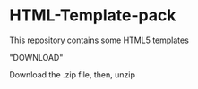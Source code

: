 # HTML-Template-pack
This repository contains some HTML5 templates

"DOWNLOAD"

Download the .zip file, then, unzip
